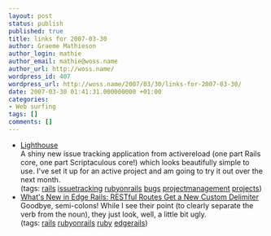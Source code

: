 ```yaml
---
layout: post
status: publish
published: true
title: links for 2007-03-30
author: Graeme Mathieson
author_login: mathie
author_email: mathie@woss.name
author_url: http://woss.name/
wordpress_id: 407
wordpress_url: http://woss.name/2007/03/30/links-for-2007-03-30/
date: 2007-03-30 01:41:31.000000000 +01:00
categories:
- Web surfing
tags: []
comments: []
---
```

<ul class="delicious">
	<li>
		<div class="delicious-link"><a href="http://lighthouseapp.com/">Lighthouse</a></div>
		<div class="delicious-extended">A shiny new issue tracking application from activereload (one part Rails core, one part Scriptaculous core!) which looks beautifully simple to use.  I've set it up for an active project and am going to try it out over the next month.</div>
		<div class="delicious-tags">(tags: <a href="http://del.icio.us/mathie/rails">rails</a> <a href="http://del.icio.us/mathie/issuetracking">issuetracking</a> <a href="http://del.icio.us/mathie/rubyonrails">rubyonrails</a> <a href="http://del.icio.us/mathie/bugs">bugs</a> <a href="http://del.icio.us/mathie/projectmanagement">projectmanagement</a> <a href="http://del.icio.us/mathie/projects">projects</a>)</div>
	</li>
	<li>
		<div class="delicious-link"><a href="http://feeds.feedburner.com/~r/RyansScraps/~3/105051033/what-s-new-in-edge-rails-restful-routes-get-a-new-custom-delimiter">What's New in Edge Rails: RESTful Routes Get a New Custom Delimiter</a></div>
		<div class="delicious-extended">Goodbye, semi-colons!  While I see their point (to clearly separate the verb from the noun), they just look, well, a little bit ugly.</div>
		<div class="delicious-tags">(tags: <a href="http://del.icio.us/mathie/rails">rails</a> <a href="http://del.icio.us/mathie/rubyonrails">rubyonrails</a> <a href="http://del.icio.us/mathie/ruby">ruby</a> <a href="http://del.icio.us/mathie/edgerails">edgerails</a>)</div>
	</li>
</ul>
